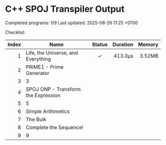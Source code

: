 # C++ SPOJ Transpiler Output

Completed programs: 1/9
Last updated: 2025-08-26 11:25 +0700

Checklist:

| Index | Name | Status | Duration | Memory |
|------:|------|:------:|---------:|-------:|
| 1 | Life, the Universe, and Everything | ✓ | 413.0µs | 3.52MB |
| 2 | PRIME1 - Prime Generator |   |  |  |
| 3 | 3 |   |  |  |
| 4 | SPOJ ONP - Transform the Expression |   |  |  |
| 5 | 5 |   |  |  |
| 6 | Simple Arithmetics |   |  |  |
| 7 | The Bulk |   |  |  |
| 8 | Complete the Sequence! |   |  |  |
| 9 | 9 |   |  |  |

